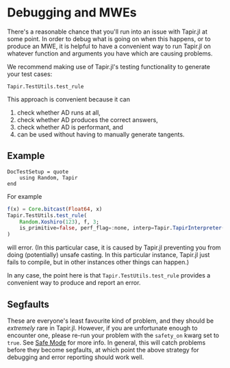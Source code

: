 # Debugging and MWEs

There's a reasonable chance that you'll run into an issue with Tapir.jl at some point.
In order to debug what is going on when this happens, or to produce an MWE, it is helpful to have a convenient way to run Tapir.jl on whatever function and arguments you have which are causing problems.

We recommend making use of Tapir.jl's testing functionality to generate your test cases:

```@docs
Tapir.TestUtils.test_rule
```

This approach is convenient because it can
1. check whether AD runs at all,
1. check whether AD produces the correct answers,
1. check whether AD is performant, and
1. can be used without having to manually generate tangents.

## Example

```@meta
DocTestSetup = quote
    using Random, Tapir
end
```

For example
```julia
f(x) = Core.bitcast(Float64, x)
Tapir.TestUtils.test_rule(
    Random.Xoshiro(123), f, 3;
    is_primitive=false, perf_flag=:none, interp=Tapir.TapirInterpreter(),
)
```
will error.
(In this particular case, it is caused by Tapir.jl preventing you from doing (potentially) unsafe casting. In this particular instance, Tapir.jl just fails to compile, but in other instances other things can happen.)

In any case, the point here is that `Tapir.TestUtils.test_rule` provides a convenient way to produce and report an error.

## Segfaults

These are everyone's least favourite kind of problem, and they should be _extremely_ rare in Tapir.jl.
However, if you are unfortunate enough to encounter one, please re-run your problem with the `safety_on` kwarg set to `true`.
See [Safe Mode](@ref) for more info.
In general, this will catch problems before they become segfaults, at which point the above strategy for debugging and error reporting should work well.
